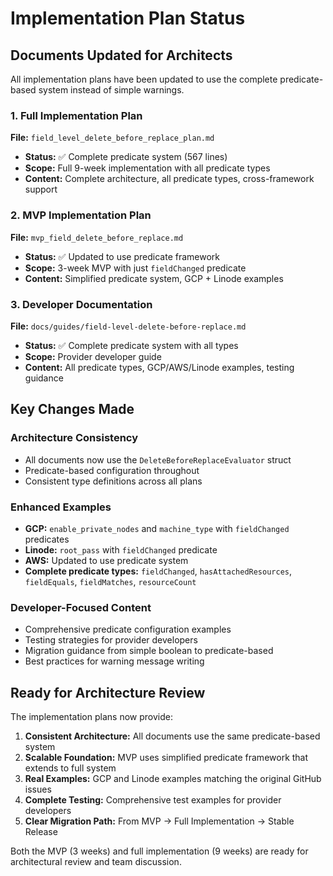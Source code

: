# Implementation Plan Status

## Documents Updated for Architects

All implementation plans have been updated to use the complete predicate-based system instead of simple warnings.

### 1. Full Implementation Plan
**File:** `field_level_delete_before_replace_plan.md`
- **Status:** ✅ Complete predicate system (567 lines)
- **Scope:** Full 9-week implementation with all predicate types
- **Content:** Complete architecture, all predicate types, cross-framework support

### 2. MVP Implementation Plan  
**File:** `mvp_field_delete_before_replace.md`
- **Status:** ✅ Updated to use predicate framework
- **Scope:** 3-week MVP with just `fieldChanged` predicate
- **Content:** Simplified predicate system, GCP + Linode examples

### 3. Developer Documentation
**File:** `docs/guides/field-level-delete-before-replace.md`
- **Status:** ✅ Complete predicate system with all types
- **Scope:** Provider developer guide
- **Content:** All predicate types, GCP/AWS/Linode examples, testing guidance

## Key Changes Made

### Architecture Consistency
- All documents now use the `DeleteBeforeReplaceEvaluator` struct
- Predicate-based configuration throughout
- Consistent type definitions across all plans

### Enhanced Examples
- **GCP:** `enable_private_nodes` and `machine_type` with `fieldChanged` predicates
- **Linode:** `root_pass` with `fieldChanged` predicate  
- **AWS:** Updated to use predicate system
- **Complete predicate types:** `fieldChanged`, `hasAttachedResources`, `fieldEquals`, `fieldMatches`, `resourceCount`

### Developer-Focused Content
- Comprehensive predicate configuration examples
- Testing strategies for provider developers
- Migration guidance from simple boolean to predicate-based
- Best practices for warning message writing

## Ready for Architecture Review

The implementation plans now provide:

1. **Consistent Architecture:** All documents use the same predicate-based system
2. **Scalable Foundation:** MVP uses simplified predicate framework that extends to full system
3. **Real Examples:** GCP and Linode examples matching the original GitHub issues
4. **Complete Testing:** Comprehensive test examples for provider developers
5. **Clear Migration Path:** From MVP → Full Implementation → Stable Release

Both the MVP (3 weeks) and full implementation (9 weeks) are ready for architectural review and team discussion.